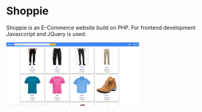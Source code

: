 # Shoppie

Shoppie is an E-Commerce website build on PHP. For frontend development Javasccript and JQuery is used. 

<img src="1.JPG" width="70%">
